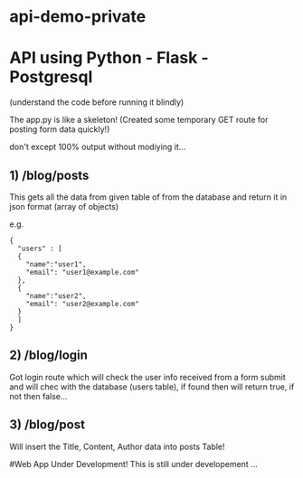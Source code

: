 # api-demo-private
# API using Python - Flask - Postgresql
(understand the code before running it blindly)

The app.py is like a skeleton!
(Created some temporary GET route for posting form data quickly!)

don't except 100% output without modiying it...
## 1) /blog/posts
This gets all the data from given table of from the database and return it in json format (array of objects)


e.g.

```
{
  "users" : [
  {
    "name":"user1",
    "email": "user1@example.com"
  },
  {
    "name":"user2",
    "email": "user2@example.com"
  }
  ]
}
```
## 2) /blog/login
Got login route which will check the user info received from a form submit and will chec with the database (users table), if found then will return true, if not then false...


## 3) /blog/post
Will insert the Title, Content, Author data into posts Table!

#Web App Under Development!
This is still under developement ...
